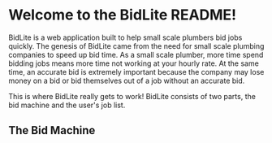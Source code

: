 # Welcome to the BidLite README!

BidLite is a web application built to help small scale plumbers bid jobs quickly. The genesis of BidLite came from the need for small scale plumbing companies to speed up bid time. As a small scale plumber, more time spend bidding jobs means more time not working at your hourly rate. At the same time, an accurate bid is extremely important because the company may lose money on a bid or bid themselves out of a job without an accurate bid.

This is where BidLite really gets to work! BidLite consists of two parts, the bid machine and the user's job list.

## The Bid Machine


